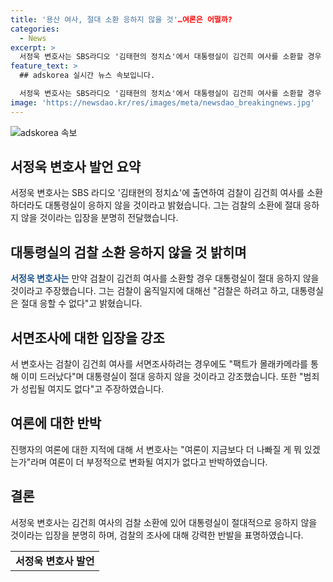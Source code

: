 ```yaml
---
title: '용산 여사, 절대 소환 응하지 않을 것'…여론은 어떨까?
categories:
  - News
excerpt: >
  서정욱 변호사는 SBS라디오 '김태현의 정치쇼'에서 대통령실이 김건희 여사를 소환할 경우 절대 응하지 않을 것이라고 밝혔다. 검찰의 몰래카메라 녹음 등을 들어 "팩트가 어느 정도 드러난 것"이라며 응할 이유가 전혀 없다고 주장했다. 또한, 대통령실이 검찰의 소환에 불응하면 검찰도 어쩔 수 없을 것이라고 주장하며 "여론이 더 나빠질 것도 없다"고 답했다.
feature_text: >
  ## adskorea 실시간 뉴스 속보입니다.

  서정욱 변호사는 SBS라디오 '김태현의 정치쇼'에서 대통령실이 김건희 여사를 소환할 경우 절대 응하지 않을 것이라고 밝혔다. 검찰의 몰래카메라 녹음 등을 들어 "팩트가 어느 정도 드러난 것"이라며 응할 이유가 전혀 없다고 주장했다. 또한, 대통령실이 검찰의 소환에 불응하면 검찰도 어쩔 수 없을 것이라고 주장하며 "여론이 더 나빠질 것도 없다"고 답했다.
image: 'https://newsdao.kr/res/images/meta/newsdao_breakingnews.jpg'
---
```


![adskorea 속보](https://newsdao.kr/res/images/meta/newsdao_breakingnews.jpg)

<h2 data-ke-size="size26">서정욱 변호사 발언 요약</h2>

<p data-ke-size="size16">서정욱 변호사는 SBS 라디오 '김태현의 정치쇼'에 출연하여 검찰이 김건희 여사를 소환하더라도 대통령실이 응하지 않을 것이라고 밝혔습니다. 그는 검찰의 소환에 절대 응하지 않을 것이라는 입장을 분명히 전달했습니다.</p>

<h2 data-ke-size="size26">대통령실의 검찰 소환 응하지 않을 것 밝히며</h2>

<p data-ke-size="size16"><b><span style="color: #1a5490;">서정욱 변호사는</span></b> 만약 검찰이 김건희 여사를 소환할 경우 대통령실이 절대 응하지 않을 것이라고 주장했습니다. 그는 검찰이 움직일지에 대해선 "검찰은 하려고 하고, 대통령실은 절대 응할 수 없다"고 밝혔습니다.</p>

<h2 data-ke-size="size26">서면조사에 대한 입장을 강조</h2>

<p data-ke-size="size16">서 변호사는 검찰이 김건희 여사를 서면조사하려는 경우에도 "팩트가 몰래카메라를 통해 이미 드러났다"며 대통령실이 절대 응하지 않을 것이라고 강조했습니다. 또한 "범죄가 성립될 여지도 없다"고 주장하였습니다.</p>

<h2 data-ke-size="size26">여론에 대한 반박</h2>

<p data-ke-size="size16">진행자의 여론에 대한 지적에 대해 서 변호사는 "여론이 지금보다 더 나빠질 게 뭐 있겠는가"라며 여론이 더 부정적으로 변화될 여지가 없다고 반박하였습니다.</p>

<h2 data-ke-size="size26">결론</h2>

<p data-ke-size="size16">서정욱 변호사는 김건희 여사의 검찰 소환에 있어 대통령실이 절대적으로 응하지 않을 것이라는 입장을 분명히 하며, 검찰의 조사에 대해 강력한 반발을 표명하였습니다.</p>

<table>
  <tbody>
    <tr>
      <td style="text-align: center; height: 17px;"><b>서정욱 변호사 발언</b></td>
    </tr>
  </tbody>
</table>

<p data-ke-size="size16">&nbsp;</p>

